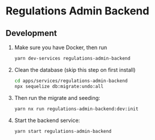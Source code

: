 # Regulations Admin Backend

## Development

1. Make sure you have Docker, then run

   ```bash
   yarn dev-services regulations-admin-backend
   ```

2. Clean the database (skip this step on first install)

   ```bash
   cd apps/services/regulations-admin-backend
   npx sequelize db:migrate:undo:all
   ```

3. Then run the migrate and seeding:

   ```bash
   yarn nx run regulations-admin-backend:dev:init
   ```

4. Start the backend service:

   ```bash
   yarn start regulations-admin-backend
   ```
